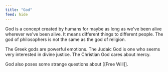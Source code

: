 ```yaml
---
title: "God"
feed: hide
---
```


God is a concept created by humans for maybe as long as we've been alive wherever we've been alive. It means different things to different people. The god of philosophers is not the same as the god of religion.

The Greek gods are powerful emotions. The Judaic God is one who seems very interested in divine justice. The Christian God cares about mercy. 

God also poses some strange questions about [[Free Will]].